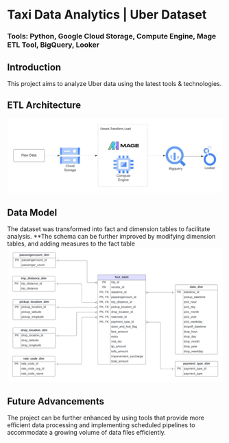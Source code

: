 # Taxi Data Analytics | Uber Dataset
### Tools: Python, Google Cloud Storage, Compute Engine, Mage ETL Tool, BigQuery, Looker

## Introduction
This project aims to analyze Uber data using the latest tools & technologies. 

## ETL Architecture
![](https://github.com/sharma-vasundhara/taxi-etl-analysis-001/blob/main/architecture-diagram.jpeg)

## Data Model
The dataset was transformed into fact and dimension tables to facilitate analysis. 
**The schema can be further improved by modifying dimension tables, and adding measures to the fact table 
![](https://github.com/sharma-vasundhara/taxi-etl-analysis-001/blob/main/taxi-data-model.jpeg)

## Future Advancements
The project can be further enhanced by using tools that provide more efficient data processing and implementing scheduled pipelines to accommodate a growing volume of data files efficiently.
